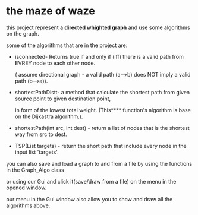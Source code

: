 # the maze of waze

 this project represent a **directed whighted graph** and use some algorithms on the graph.
 
 some of the algorithms that are in the project are: 
 
*  isconnected- Returns true if and only if (iff) there is a valid path from EVREY node to each other node.

    ( assume directional graph - a valid path (a-->b) does NOT imply a valid path (b-->a)).

*  shortestPathDistt- a method that calculate the shortest path from given source point to given destination point,

    in form of the lowest total weight. (This**** function's algorithm is base on the Dijkastra algorithm.).


*  shortestPath(int src, int dest) - return a list of nodes that is the shortest way from src to dest.


*  TSP(List targets) - return the short path that include every node in the input list 'targets'.

 
 you can also save and load a graph to and from a file by using the functions in the Graph_Algo class
  
  or using our Gui and click it(save/draw from a file) on the menu in the opened window.
  
  our menu in the Gui window also allow you to show and draw all the algorithms above.
  
  
